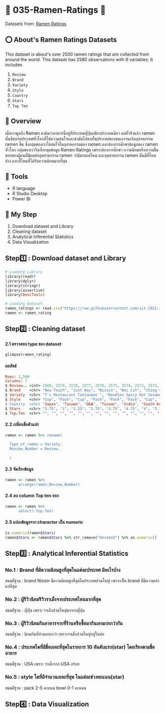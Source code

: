 # 🍜 035-Ramen-Ratings 🍜
Datasets from: [Ramen Ratings](https://github.com/sit-2021-int214/035-Ramen-Ratings/blob/main/ramen-ratings-original.csv)

## ⭕ About's Ramen Ratings Datasets

This dataset is about's over 2500 ramen ratings that are collected from around the world. This dataset has 2580 observations with 6 variables. It includes
1. `Review`
2. `Brand` 
3. `Variety` 
4. `Style` 
5. `Country` 
6. `Stars` 
7. `Top Ten` 

## 📜 Overview
เมื่อเราพูดถึง Ramen คงคิดว่าอาหารนี้อยู่ที่ประเทศญี่ปุ่นเพียงประเทศเดียว แต่ที่จริงแล้ว ramen นั้นมีหลายประเทศทั่วโลกที่ให้ความสนใจและนำมันไปขายในประเทศของตนเองจนเกิดอุสาหกรรม ramen ขึ้น ซึ่งกลุ่มของเราได้สนใจในอุสาหกรรมของ ramen และต้องการศึกษาข้อมูลของ ramen ทั่วโลก กลุ่มของเราจึงเลือกชุดข้อมูล Ramen Ratings เพราะต้องการศึกษา ความนิยมหรือความชื่นชอบของผู้คนที่มีผลต่ออุตสาหกรรม ramen ว่ามีมากแค่ไหน และอุตสาหกรรม ramen นั้นมีที่ไหนบ้าง และที่ไหนที่ได้รับความนิยมมากที่สุด

## 🧰 Tools

- R language
- R Studio Desktop
- Power BI

## 🎯 My Step
1. Download dataset and Library 
2. Cleaning dataset
3. Analytical Inferential Statistics
4. Data Visualization

## Step1️⃣ : Download dataset and Library 
``` ruby
# Loading Library
library(readr)
library(dplyr)
library(stringr)
library(assertive)
library(DescTools)

# Loading Dataset
ramen_ratings <- read.csv("https://raw.githubusercontent.com/sit-2021-int214/035-Ramen-Ratings/main/ramen-ratings.csv")
ramen <- ramen_rating
```

## Step2️⃣ : Cleaning dataset
#### 2.1 ตรวจสอบ type ของ dataset
``` ruby
glimpse(ramen_rating)
```
#### ผลลัพธ์
``` ruby
Rows: 2,580
Columns: 7
$ Review.. <int> 2580, 2579, 2578, 2577, 2576, 2575, 2574, 2573, 2572, 2571, 2570, 2569, 2568, 2567, 2566, ~
$ Brand    <chr> "New Touch", "Just Way", "Nissin", "Wei Lih", "Ching's Secret", "Samyang Foods", "Acecook"~
$ Variety  <chr> "T's Restaurant Tantanmen ", "Noodles Spicy Hot Sesame Spicy Hot Sesame Guan-miao Noodles"~
$ Style    <chr> "Cup", "Pack", "Cup", "Pack", "Pack", "Pack", "Cup", "Tray", "Pack", "Pack", "Pack", "Pack~
$ Country  <chr> "Japan", "Taiwan", "USA", "Taiwan", "India", "South Korea", "Japan", "Japan", "Japan", "Si~
$ Stars    <chr> "3.75", "1", "2.25", "2.75", "3.75", "4.75", "4", "3.75", "0.25", "2.5", "5", "5", "4.25",~
$ Top.Ten  <chr> "", "", "", "", "", "", "", "", "", "", "", "", "", "", "", "", "", "", "", "", "", "", ""~
```

#### 2.2 เปลี่ยนชื่อตัวแปร
``` ruby
ramen <- ramen %>% rename(
  
  Type_of_ramen = Variety,
  Review_Number = Review..
  
  )
```

#### 2.3 จัดเรียงข้อมูล
``` ruby
ramen <- ramen %>% 
      arrange(ramen,Review_Number)
```

#### 2.4 ลบ column Top ten ออก
``` ruby
ramen <- ramen %>% 
      select(-Top.Ten)
```

#### 2.5 แปลงข้อมูลจาก character เป็น numeric
``` ruby
is.numeric(ramen$Stars)
ramen$Stars <- ramen$Stars %>% str_remove("Unrated") %>% as.numeric() 
```

## Step3️⃣ : Analytical Inferential Statistics
### No.1 : Brand ที่มีความนิยมสูงที่สุดในแต่ละประเทศ มีอะไรบ้าง
สมมตืฐาน : brand Nissin มีความนิยมสูงที่สุดในประเทศส่วนใหญ่ เพราะเป็น brand ที่มีความเก่าแก่ที่สุด

### No.2 : ผู้รีวิวนิยมรีวิวราเม็งจากประเทศไหนมากที่สุด
สมมตืฐาน : ญี่ปุ่น เพราะ ราเม็งส่วนใหญ่มาจากญี่ปุ่น

### No.3 : ผู้รีวิวนิยมกินอาหารจากที่ร้านหรือซื้อมากินเองมากกว่ากัน
สมมตืฐาน : นิยมกินที่บ้านมากกว่า เพราะราเม็งส่วนใหญ่อยู่ในห่อ

### No.4 : ประเทศใดที่มีชื่อเยอะที่สุดในรายการ 10 อันดับแรก(star) โดยเรียงตามชื่ออาหาร
สมมตืฐาน : USA เพราะ ราเม็งจาก USA อร่อย

### No.5 : style ใดที่มีจำนวนเยอะที่สุด ในแต่ละช่วงคะแนน(star)
สมมตืฐาน : pack 2-5 คะแนน bowl 0-1 คะแนน

## Step4️⃣ : Data Visualization
